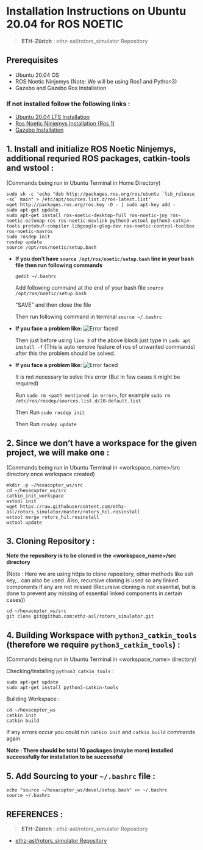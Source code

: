 # Installation Instructions on Ubuntu 20.04 for ROS NOETIC
> **ETH-Zürich** : ethz-asl/rotors_simulator Repository

## Prerequisites

- Ubuntu 20.04 OS
- ROS Noetic Ninjemys (Note: We will be using Ros1 and Python3)
- Gazebo and Gazebo Ros Installation

### If not installed follow the following links :

- [Ubuntu 20.04 LTS Installation](https://ubuntu.com/download/desktop "Ubuntu Installation")
- [Ros Noetic Ninjemys Installation (Ros 1) ](http://wiki.ros.org/noetic/Installation/Ubuntu "Ros Noetic Installation")
- [Gazebo Installation](https://classic.gazebosim.org/tutorials?tut=ros_installing&cat=connect_ros "Gazebo Installation Tutorial")



## 1. Install and initialize ROS Noetic Ninjemys, additional requried ROS packages, catkin-tools and wstool :

(Commands being run in Ubuntu Terminal in Home Directory)

```
sudo sh -c 'echo "deb http://packages.ros.org/ros/ubuntu `lsb_release -sc` main" > /etc/apt/sources.list.d/ros-latest.list'
wget http://packages.ros.org/ros.key -O - | sudo apt-key add -
sudo apt-get update
sudo apt-get install ros-noetic-desktop-full ros-noetic-joy ros-noetic-octomap-ros ros-noetic-mavlink python3-wstool python3-catkin-tools protobuf-compiler libgoogle-glog-dev ros-noetic-control-toolbox ros-noetic-mavros
sudo rosdep init
rosdep update
source /opt/ros/noetic/setup.bash
```

* **If you don’t have `source /opt/ros/noetic/setup.bash` line in your bash file then run following commands**

    `gedit ~/.bashrc`

    Add following command at the end of your bash file `source /opt/ros/noetic/setup.bash`

    “SAVE” and then close the file

    Then run following command in terminal `source ~/.bashrc`

* **If you face a problem like:**
![Error faced](./Installation_Dependencies.png "Error based on unmet dependencies")
    
    Then just before using `line 3` of the above block just type in `sudo apt install -f` (This is auto remove feature of ros of unwanted commands) after this the problem should be solved.


* **If you face a problem like:**
![Error faced](./source_file_exists.png "Source File Already Exists")
    
    It is not necessary to solve this error (But in few cases it might be required)

    Run `sudo rm <path mentioned in error>`, for example `sudo rm /etc/ros/rosdep/sources.list.d/20-default.list`

    Then Run `sudo rosdep init`

    Then Run `rosdep update`



## 2. Since we don’t have a workspace for the given project, we will make one :

(Commands being run in Ubuntu Terminal in <workspace_name>/src directory once workspace created)

```
mkdir -p ~/hexacopter_ws/src
cd ~/hexacopter_ws/src
catkin_init_workspace
wstool init
wget https://raw.githubusercontent.com/ethz-asl/rotors_simulator/master/rotors_hil.rosinstall
wstool merge rotors_hil.rosinstall
wstool update
```



## 3. Cloning Repository :

**Note the repository is to be cloned in the <workspace_name>/src directory**

(Note : Here we are using https to clone repository, other methods like ssh key,.. can also be used. Also, recursive cloning is used so any linked components if any are not missed (Recursive cloning is not essential, but is done to prevent any missing of essential linked components in certain cases))

```
cd ~/hexacopter_ws/src
git clone git@github.com:ethz-asl/rotors_simulator.git
```



## 4. Building Workspace with `python3_catkin_tools` (therefore we require `python3_catkin_tools`) :

(Commands being run in Ubuntu Terminal in <workspace_name> directory)

Checking/Installing `python3_catkin_tools` :

```
sudo apt-get update
sudo apt-get install python3-catkin-tools
```

Building Workspace :

```
cd ~/hexacopter_ws
catkin init
catkin build
```

If any errors occur you could run `catkin init` and `catkin build` commands again

**Note : There should be total 10 packages (maybe more) installed successfully for installation to be successful**



## 5. Add Sourcing to your `~/.bashrc` file :

```
echo "source ~/hexacopter_ws/devel/setup.bash" >> ~/.bashrc
source ~/.bashrc
```


## REFERENCES :
> **ETH-Zürich** : ethz-asl/rotors_simulator Repository

- [ethz-asl/rotors_simulator Repository](https://github.com/ethz-asl/rotors_simulator.git "ethz-asl/rotors_simulator")
